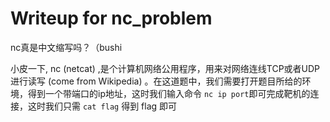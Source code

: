 # Writeup for nc_problem

nc真是中文缩写吗？（bushi

小皮一下, nc (netcat) ,是个计算机网络公用程序，用来对网络连线TCP或者UDP进行读写 (come from Wikipedia) 。在这道题中，我们需要打开题目所给的环境，得到一个带端口的ip地址，这时我们输入命令 ```nc ip port```即可完成靶机的连接，这时我们只需 ```cat flag``` 得到 flag 即可